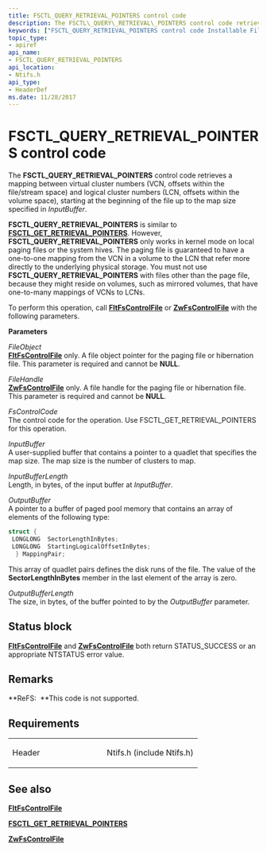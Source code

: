 ```yaml
---
title: FSCTL_QUERY_RETRIEVAL_POINTERS control code
description: The FSCTL\_QUERY\_RETRIEVAL\_POINTERS control code retrieves a mapping between virtual cluster numbers (VCN, offsets within the file/stream space) and logical cluster numbers (LCN, offsets within the volume space), starting at the beginning of the file up to the map size specified in InputBuffer.
keywords: ["FSCTL_QUERY_RETRIEVAL_POINTERS control code Installable File System Drivers"]
topic_type:
- apiref
api_name:
- FSCTL_QUERY_RETRIEVAL_POINTERS
api_location:
- Ntifs.h
api_type:
- HeaderDef
ms.date: 11/28/2017
---
```


# FSCTL\_QUERY\_RETRIEVAL\_POINTERS control code


The **FSCTL\_QUERY\_RETRIEVAL\_POINTERS** control code retrieves a mapping between virtual cluster numbers (VCN, offsets within the file/stream space) and logical cluster numbers (LCN, offsets within the volume space), starting at the beginning of the file up to the map size specified in *InputBuffer*.

**FSCTL\_QUERY\_RETRIEVAL\_POINTERS** is similar to [**FSCTL\_GET\_RETRIEVAL\_POINTERS**](fsctl-get-retrieval-pointers.md). However, **FSCTL\_QUERY\_RETRIEVAL\_POINTERS** only works in kernel mode on local paging files or the system hives. The paging file is guaranteed to have a one-to-one mapping from the VCN in a volume to the LCN that refer more directly to the underlying physical storage. You must not use **FSCTL\_QUERY\_RETRIEVAL\_POINTERS** with files other than the page file, because they might reside on volumes, such as mirrored volumes, that have one-to-many mappings of VCNs to LCNs.

To perform this operation, call [**FltFsControlFile**](/windows-hardware/drivers/ddi/fltkernel/nf-fltkernel-fltfscontrolfile) or [**ZwFsControlFile**](/previous-versions/ff566462(v=vs.85)) with the following parameters.

**Parameters**

<a href="" id="fileobject"></a>*FileObject*  
[**FltFsControlFile**](/windows-hardware/drivers/ddi/fltkernel/nf-fltkernel-fltfscontrolfile) only. A file object pointer for the paging file or hibernation file. This parameter is required and cannot be **NULL**.

<a href="" id="filehandle"></a>*FileHandle*  
[**ZwFsControlFile**](/previous-versions/ff566462(v=vs.85)) only. A file handle for the paging file or hibernation file. This parameter is required and cannot be **NULL**.

<a href="" id="fscontrolcode"></a>*FsControlCode*  
The control code for the operation. Use FSCTL\_GET\_RETRIEVAL\_POINTERS for this operation.

<a href="" id="inputbuffer"></a>*InputBuffer*  
A user-supplied buffer that contains a pointer to a quadlet that specifies the map size. The map size is the number of clusters to map.

<a href="" id="inputbufferlength"></a>*InputBufferLength*  
Length, in bytes, of the input buffer at *InputBuffer*.

<a href="" id="outputbuffer"></a>*OutputBuffer*  
A pointer to a buffer of paged pool memory that contains an array of elements of the following type:

```cpp
struct {
 LONGLONG  SectorLengthInBytes;
 LONGLONG  StartingLogicalOffsetInBytes;
  } MappingPair;
```

This array of quadlet pairs defines the disk runs of the file. The value of the **SectorLengthInBytes** member in the last element of the array is zero.

<a href="" id="outputbufferlength"></a>*OutputBufferLength*  
The size, in bytes, of the buffer pointed to by the *OutputBuffer* parameter.

## Status block

[**FltFsControlFile**](/windows-hardware/drivers/ddi/fltkernel/nf-fltkernel-fltfscontrolfile) and [**ZwFsControlFile**](/previous-versions/ff566462(v=vs.85)) both return STATUS\_SUCCESS or an appropriate NTSTATUS error value.

## Remarks

**ReFS:  **This code is not supported.

## Requirements

<table>
<colgroup>
<col width="50%" />
<col width="50%" />
</colgroup>
<tbody>
<tr class="odd">
<td align="left"><p>Header</p></td>
<td align="left">Ntifs.h (include Ntifs.h)</td>
</tr>
</tbody>
</table>

## See also


[**FltFsControlFile**](/windows-hardware/drivers/ddi/fltkernel/nf-fltkernel-fltfscontrolfile)

[**FSCTL\_GET\_RETRIEVAL\_POINTERS**](fsctl-get-retrieval-pointers.md)

[**ZwFsControlFile**](/previous-versions/ff566462(v=vs.85))

 


